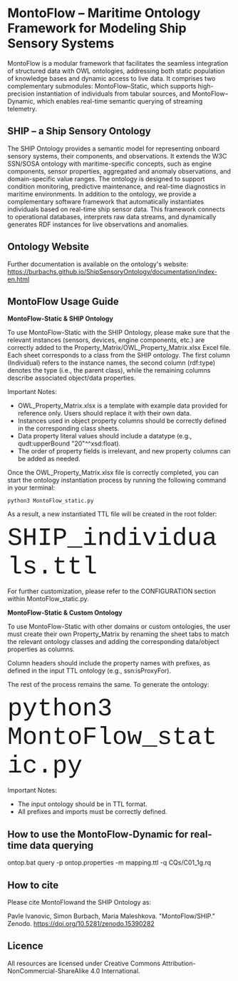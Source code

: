 # MontoFlow – Maritime Ontology Framework for Modeling Ship Sensory Systems
MontoFlow is a modular framework that facilitates the seamless integration of structured data with OWL ontologies, addressing both static population of knowledge bases and dynamic access to live data. It comprises two complementary submodules: MontoFlow–Static, which supports high-precision instantiation of individuals from tabular sources, and MontoFlow–Dynamic, which enables real-time semantic querying of streaming telemetry.

## SHIP – a Ship Sensory Ontology
The SHIP Ontology provides a semantic model for representing onboard sensory systems, their components, and observations. It extends the W3C SSN/SOSA ontology with maritime-specific concepts, such as engine components, sensor properties, aggregated and anomaly observations, and domain-specific value ranges. The ontology is designed to support condition monitoring, predictive maintenance, and real-time diagnostics in maritime environments.
In addition to the ontology, we provide a complementary software framework that automatically instantiates individuals based on real-time ship sensor data. This framework connects to operational databases, interprets raw data streams, and dynamically generates RDF instances for live observations and anomalies.

## Ontology Website
Further documentation is available on the ontology's website:
https://burbachs.github.io/ShipSensoryOntology/documentation/index-en.html

## MontoFlow Usage Guide
**MontoFlow-Static & SHIP Ontology**

To use MontoFlow-Static with the SHIP Ontology, please make sure that the relevant instances (sensors, devices, engine components, etc.) are correctly added to the Property_Matrix/OWL_Property_Matrix.xlsx Excel file. Each sheet corresponds to a class from the SHIP ontology. The first column (Individual) refers to the instance names, the second column (rdf:type) denotes the type (i.e., the parent class), while the remaining columns describe associated object/data properties.

Important Notes:
* OWL_Property_Matrix.xlsx is a template with example data provided for reference only. Users should replace it with their own data.
* Instances used in object property columns should be correctly defined in the corresponding class sheets.
* Data property literal values should include a datatype (e.g., qudt:upperBound "20"^^xsd:float).
* The order of property fields is irrelevant, and new property columns can be added as needed.

Once the OWL_Property_Matrix.xlsx file is correctly completed, you can start the ontology instantiation process by running the following command in your terminal:

`python3 MontoFlow_static.py`

As a result, a new instantiated TTL file will be created in the root folder:

<span style="font-family:Courier; font-size:4em;">SHIP_individuals.ttl</span>

For further customization, please refer to the CONFIGURATION section within MontoFlow_static.py.

**MontoFlow-Static & Custom Ontology**

To use MontoFlow-Static with other domains or custom ontologies, the user must create their own Property_Matrix by renaming the sheet tabs to match the relevant ontology classes and adding the corresponding data/object properties as columns.

Column headers should include the property names with prefixes, as defined in the input TTL ontology (e.g., ssn:isProxyFor).

The rest of the process remains the same. To generate the ontology:

<span style="font-family:Courier; font-size:4em;">python3 MontoFlow_static.py</span>

Important Notes:
* The input ontology should be in TTL format.
* All prefixes and imports must be correctly defined.

## How to use the MontoFlow-Dynamic for real-time data querying
ontop.bat query -p ontop.properties -m mapping.ttl -q CQs/C01_1g.rq

## How to cite
Please cite MontoFlowand the SHIP Ontology as:

Pavle Ivanovic, Simon Burbach, Maria Maleshkova. "MontoFlow/SHIP." Zenodo. https://doi.org/10.5281/zenodo.15390282

## Licence
All resources are licensed under Creative Commons Attribution-NonCommercial-ShareAlike 4.0 International.
